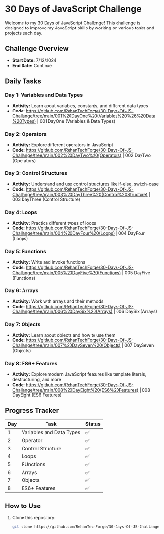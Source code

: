 # 30 Days of JavaScript Challenge

Welcome to my 30 Days of JavaScript Challenge! This challenge is designed to improve my JavaScript skills by working on various tasks and projects each day.

## Challenge Overview

- **Start Date:** 7/12/2024
- **End Date:** Continue

## Daily Tasks

### Day 1: Variables and Data Types
- **Activity:** Learn about variables, constants, and different data types
- **Code:** https://github.com/RehanTechForge/30-Days-Of-JS-Challange/tree/main/001%20DayOne%20(Variables%20%26%20Data%20Types) | 001 DayOne (Variables & Data Types)

### Day 2: Operators
- **Activity:** Explore different operators in JavaScript
- **Code:** https://github.com/RehanTechForge/30-Days-Of-JS-Challange/tree/main/002%20DayTwo%20(Operators) | 002 DayTwo (Operators)

### Day 3: Control Structures
- **Activity:** Understand and use control structures like if-else, switch-case
- **Code:** https://github.com/RehanTechForge/30-Days-Of-JS-Challange/tree/main/003%20DayThree%20(Control%20Structure) | 003 DayThree (Control Structure)

### Day 4: Loops
- **Activity:** Practice different types of loops
- **Code:** https://github.com/RehanTechForge/30-Days-Of-JS-Challange/tree/main/004%20DayFour%20(Loops) | 004 DayFour (Loops)

### Day 5: Functions
- **Activity:** Write and invoke functions
- **Code:** https://github.com/RehanTechForge/30-Days-Of-JS-Challange/tree/main/005%20DayFive%20(Functions) | 005 DayFive (Functions)

### Day 6: Arrays
- **Activity:** Work with arrays and their methods
- **Code:** https://github.com/RehanTechForge/30-Days-Of-JS-Challange/tree/main/006%20DaySix%20(Arrays) | 006 DaySix (Arrays)

### Day 7: Objects
- **Activity:** Learn about objects and how to use them
- **Code:** https://github.com/RehanTechForge/30-Days-Of-JS-Challange/tree/main/007%20DaySeven%20(Objects) | 007 DaySeven (Objects)

### Day 8: ES6+ Features
- **Activity:** Explore modern JavaScript features like template literals, destructuring, and more
- **Code:** https://github.com/RehanTechForge/30-Days-Of-JS-Challange/tree/main/008%20DayEight%20(ES6%20Features) | 008 DayEight (ES6 Features)

## Progress Tracker

| Day | Task | Status |
| --- | ---- | ------ |
| 1   | Variables and Data Types | ✅ |
| 2   | Operator | ✅ |
| 3   | Control Structure | ✅ |
| 4   | Loops | ✅ |
| 5   | FUnctions | ✅ |
| 6   | Arrays | ✅ |
| 7   | Objects | ✅ |
| 8   | ES6+ Features | ✅ |



## How to Use

1. Clone this repository:
   ```bash
   git clone https://github.com/RehanTechForge/30-Days-Of-JS-Challange
